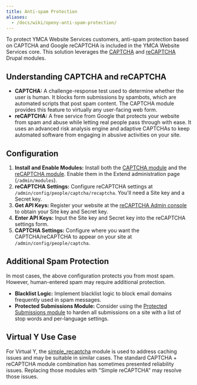 ```yaml
---
title: Anti-spam Protection
aliases:
  - /docs/wiki/openy-anti-spam-protection/
---
```


To protect YMCA Website Services customers, anti-spam protection based on CAPTCHA and Google reCAPTCHA is included in the YMCA Website Services core. This solution leverages the [CAPTCHA](https://www.drupal.org/project/captcha) and [reCAPTCHA](https://www.drupal.org/project/recaptcha) Drupal modules.

## Understanding CAPTCHA and reCAPTCHA

*   **CAPTCHA:** A challenge-response test used to determine whether the user is human. It blocks form submissions by spambots, which are automated scripts that post spam content. The CAPTCHA module provides this feature to virtually any user-facing web form.
*   **reCAPTCHA:** A free service from Google that protects your website from spam and abuse while letting real people pass through with ease. It uses an advanced risk analysis engine and adaptive CAPTCHAs to keep automated software from engaging in abusive activities on your site.

## Configuration

1.  **Install and Enable Modules:** Install both the [CAPTCHA module](https://www.drupal.org/project/captcha) and the [reCAPTCHA module](https://www.drupal.org/project/recaptcha). Enable them in the Extend administration page (`/admin/modules`).
2.  **reCAPTCHA Settings:** Configure reCAPTCHA settings at `/admin/config/people/captcha/recaptcha`. You'll need a Site key and a Secret key.
3.  **Get API Keys:** Register your website at the [reCAPTCHA Admin console](https://www.google.com/recaptcha/admin/create) to obtain your Site key and Secret key.
4.  **Enter API Keys:** Input the Site key and Secret key into the reCAPTCHA settings form.
5.  **CAPTCHA Settings:** Configure where you want the CAPTCHA/reCAPTCHA to appear on your site at `/admin/config/people/captcha`.

## Additional Spam Protection

In most cases, the above configuration protects you from most spam. However, human-entered spam may require additional protection.

*   **Blacklist Logic:** Implement blacklist logic to block email domains frequently used in spam messages.
*   **Protected Submissions Module:**  Consider using the [Protected Submissions module](https://www.drupal.org/project/protected_submissions) to harden all submissions on a site with a list of stop words and per-language settings.

## Virtual Y Use Case

For Virtual Y, the [simple_recaptcha](https://www.drupal.org/project/simple_recaptcha) module is used to address caching issues and may be suitable in similar cases.  The standard CAPTCHA + reCAPTCHA module combination has sometimes presented reliability issues.  Replacing those modules with "Simple reCAPTCHA" may resolve those issues.
